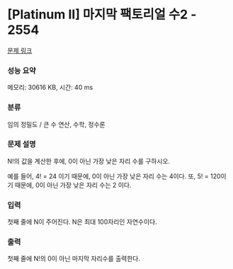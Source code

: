 # [Platinum II] 마지막 팩토리얼 수2 - 2554 

[문제 링크](https://www.acmicpc.net/problem/2554) 

### 성능 요약

메모리: 30616 KB, 시간: 40 ms

### 분류

임의 정밀도 / 큰 수 연산, 수학, 정수론

### 문제 설명

<p>N!의 값을 계산한 후에, 0이 아닌 가장 낮은 자리 수를 구하시오.</p>

<p>예를 들어, 4! = 24 이기 때문에, 0이 아닌 가장 낮은 자리 수는 4이다. 또, 5! = 120이기 때문에, 0이 아닌 가장 낮은 자리 수는 2 이다.</p>

### 입력 

 <p class="p1">첫째<span class="s1"> </span>줄에<span class="s1"> N</span>이<span class="s1"> </span>주어진다<span class="s1">. N</span>은<span class="s1"> 최대 100자리인 자연수이다.</span></p>

### 출력 

 <p>첫째 줄에 N!의 0이 아닌 마지막 자리수를 출력한다.</p>

